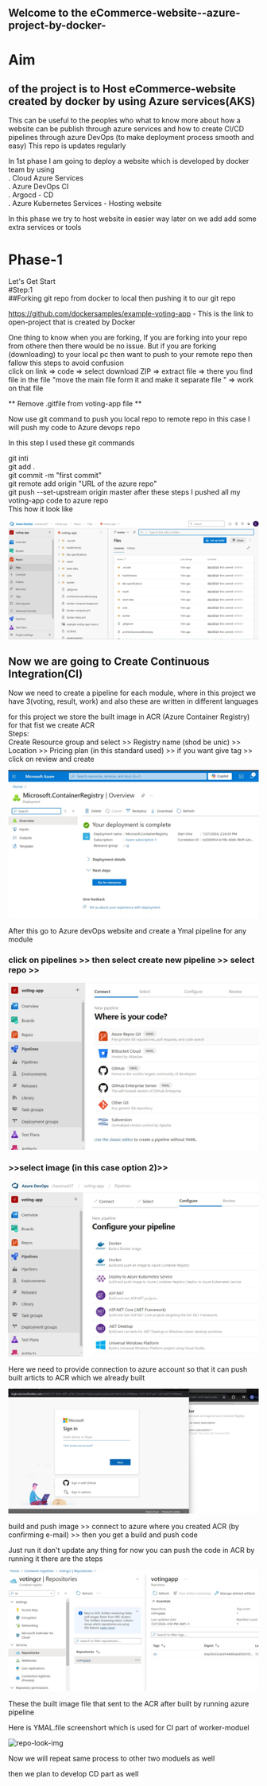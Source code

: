 ## Welcome to the eCommerce-website--azure-project-by-docker-

# Aim   
## of the project is to Host eCommerce-website created by docker by using Azure services(AKS)

This can be useful to the peoples who what to know more about how a website can be publish through azure services and how to create CI/CD pipelines through azure DevOps (to make deployment process smooth and easy) This repo is updates regularly

In 1st phase I am going to deploy a website which is developed by docker team by using  
. Cloud Azure Services  
. Azure DevOps CI   
. Argocd - CD   
. Azure Kubernetes Services - Hosting website  

In this phase we try to host website in easier way later on we add add some extra services or tools  

# Phase-1

Let's Get Start  
#Step:1  
##Forking git repo from docker to local then pushing it to our git repo  

https://github.com/dockersamples/example-voting-app - This is the link to open-project that is created by Docker  

One thing to know when you are forking, If you are forking into your repo from othere then there would be no issue. But if you are forking (downloading) to your local pc then want to push to your remote repo then fallow this steps to avoid confusion  
click on link => code => select download ZIP => extract file => there you find file in the file "move the main file form it and make it separate file " => work on that file  

** Remove .gitfile from voting-app file **  

Now use git command to push you local repo to remote repo in this case I will push my code to Azure devops repo  

In this step I used these git commands  

git inti  
git add .  
git commit -m "first commit"  
git remote add origin "URL of the azure repo"  
git push --set-upstream origin master after these steps I pushed all my voting-app code to azure repo  
This how it look like  

![repo-look-img](screenshots/repo-image.jpg)
  
## Now we are going to Create Continuous Integration(CI)

Now we need to create a pipeline for each module, where in this project we have 3(voting, result, work) and also these are written in different languages

for this project we store the built image in ACR (Azure Container Registry) for that fist we create ACR  
Steps:  
 Create Resource group and select >> Registry name (shod be unic) >> Location >> Pricing plan (in this standard used) >> if you want give tag >> click on review and create

![repo-look-img](screenshots/image-2.jpg)  

  
After this go to Azure devOps website and create a Ymal pipeline for any module  
### click on pipelines >> then select create new pipeline >> select repo >>  

 ![repo-look-img](screenshots/image-3.jpg)  
 
 ### >>select image (in this case option 2)>>  
 
 ![repo-look-img](screenshots/image-4.jpg)  
 
 Here we need to provide connection to azure account so that it can push built articts to ACR which we already built  
 
 ![repo-look-img](screenshots/image-5.jpg)  
 
 build and push image >> connect to azure where you created ACR (by confirming e-mail) >> then you get a build and push code

Just run it don't update any thing for now you can push the code in ACR by running it there are the steps

![repo-look-img](screenshots/image-6.jpg)  

These the built image file that sent to the ACR after built by running azure pipeline  

Here is YMAL.file screenshort which is used for CI part of worker-moduel  

 ![repo-look-img](screenshots/image-7.jpg)  

 Now we will repeat same process to other two moduels as well  

then we plan to develop CD part as well
